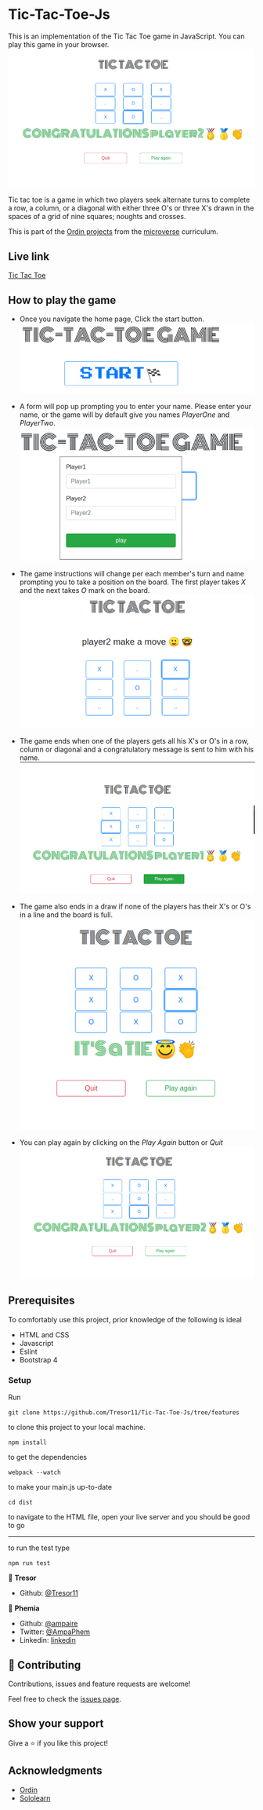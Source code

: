 # Tic-Tac-Toe-Js

This is an implementation of the Tic Tac Toe game in JavaScript. You can play this game in your browser.
![screenshot](docs/tictactoe.png)

Tic tac toe is a game in which two players seek alternate turns to complete a row, a column, or a diagonal with either three O's or three X's drawn in the spaces of a grid of nine squares; noughts and crosses. 

This is part of the [Ordin projects](https://www.theodinproject.com/courses/javascript/lessons/tic-tac-toe-javascript) from the [microverse](https://www.microverse.org/)  curriculum.

## Live link
[Tic Tac Toe](https://rawcdn.githack.com/Tresor11/Tic-Tac-Toe-Js/b4236c96de0714371ea9bd928a37c68aef725702/dist/index.html)


## How to play the game
- Once you navigate the home page, Click the start button.
  ![screenshot](docs/start.png)

- A form will pop up prompting you to enter your name. Please enter your name, or the game will by default give you names _PlayerOne_ and _PlayerTwo_.
  ![screenshot](docs/start2.png)
- The game instructions will change per each member's turn and name prompting you to take a position on the board. The first player takes *X* and the next takes *O* mark on the board.
  ![screenshot](docs/start3.png)

- The game ends when one of the players gets all his X's or O's in a row, column or diagonal and a congratulatory message is sent to him with his name.
![screenshot](docs/start4.png)
- The game also ends in a draw if none of the players
has their X's or O's in a line and the board is full.
![screenshot](docs/draw.png)

- You can play again by clicking on the *Play Again* button or *Quit*
  ![screenshot](docs/tictactoe.png)


## Prerequisites
To comfortably use this project, prior knowledge of the following is ideal
- HTML and CSS
- Javascript
- Eslint
- Bootstrap 4

### Setup
Run 
~~~ 
git clone https://github.com/Tresor11/Tic-Tac-Toe-Js/tree/features 
~~~
to clone this project to your local machine.
~~~ 
npm install
~~~
to get the dependencies
~~~ 
webpack --watch
~~~
to make your main.js up-to-date
~~~ 
cd dist
~~~
to navigate to the HTML file, open your live server and you should be good to go

<hr>

to run the test type
~~~ 
npm run test
~~~

👤 **Tresor**

- Github: [@Tresor11](https://github.com/Tresor11)

👤 **Phemia**

- Github: [@ampaire](https://github.com/ampaire)
- Twitter: [@AmpaPhem](https://twitter.com/AmpaPhem)
- Linkedin: [linkedin](https://linkedin.com/ampaire-phemia)


## 🤝 Contributing

Contributions, issues and feature requests are welcome!

Feel free to check the [issues page](https://github.com/Tresor11/Tic-Tac-Toe-Js/issues).

## Show your support

Give a ⭐️ if you like this project!

## Acknowledgments
- [Ordin](https://www.theodinproject.com/courses/javascript/lessons/tic-tac-toe-javascript)
- [Sololearn](https://www.sololearn.com/Play/JavaScript)
